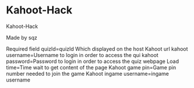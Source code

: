 # Kahoot-Hack
Kahoot-Hack

Made by sqz

Required field
quizId=quizId Which displayed on the host Kahoot url
kahoot username=Username to login in order to access the qui
kahoot password=Password to login in order to access the quiz
webpage Load time=Time wait to get content of the page
Kahoot game pin=Game pin number needed to join the game
Kahoot ingame username=ingame username
